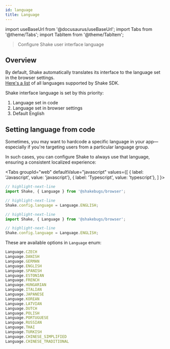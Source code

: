 ```yaml
---
id: language
title: Language
---
```

import useBaseUrl from '@docusaurus/useBaseUrl';
import Tabs from '@theme/Tabs';
import TabItem from '@theme/TabItem';

> Configure Shake user interface language

[//]: # (<p class="p2 mt-40">You're viewing the Web docs. Other platforms → &nbsp;)

[//]: # (<a href="/docs/ios/configuration-and-data/language/">iOS</a>&nbsp; )

[//]: # (<a href="/docs/android/configuration-and-data/language/">Android</a>&nbsp;)

[//]: # (<a href="/docs/react/configuration-and-data/language/">React Native</a>&nbsp;)

[//]: # (<a href="/docs/flutter/configuration-and-data/language/">Flutter</a>&nbsp;  )

[//]: # (</p>)

## Overview 

By default, Shake automatically translates its interface to the language set in the browser settings.  
[Here's a list](https://help.shakebugs.com/en/articles/3392092-which-languages-has-shake-sdk-been-translated-to-language-options-for-shake) of all languages supported by Shake SDK.

Shake interface language is set by this priority:
1. Language set in code
2. Language set in browser settings
3. Default English

## Setting language from code

Sometimes, you may want to hardcode a specific language in your app—especially if you're targeting users from a particular language group.

In such cases, you can configure Shake to always use that language, ensuring a consistent localized experience:

<Tabs
groupId="web"
defaultValue="javascript"
values={[
{ label: 'Javascript', value: 'javascript'},
{ label: 'Typescript', value: 'typescript'},
]
}>

<TabItem value="javascript">

```javascript title="index.js"
// highlight-next-line
import Shake, { Language } from '@shakebugs/browser';

// highlight-next-line
Shake.config.language = Language.ENGLISH;
```

</TabItem>

<TabItem value="typescript">

```typescript title="index.ts"
// highlight-next-line
import Shake, { Language } from '@shakebugs/browser';

// highlight-next-line
Shake.config.language = Language.ENGLISH;
```

</TabItem>
</Tabs>

These are available options in `Language` enum:

```javascript title="index.js"
Language.CZECH
Language.DANISH
Language.GERMAN
Language.ENGLISH
Language.SPANISH
Language.ESTONIAN
Language.FRENCH
Language.HUNGARIAN
Language.ITALIAN
Language.JAPANESE
Language.KOREAN
Language.LATVIAN
Language.DUTCH
Language.POLISH
Language.PORTUGUESE
Language.RUSSIAN
Language.THAI
Language.TURKISH
Language.CHINESE_SIMPLIFIED
Language.CHINESE_TRADITIONAL 
```

